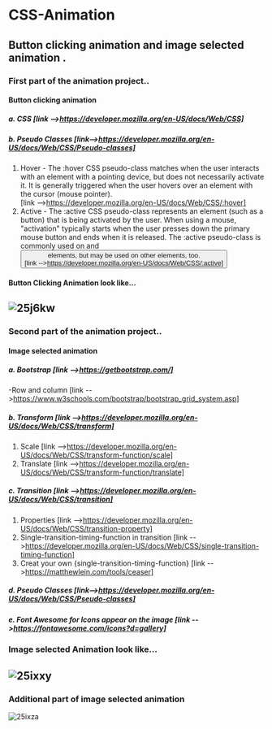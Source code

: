 # CSS-Animation
Button clicking animation and image selected  animation .
----
### First part of the animation project..
####  Button clicking animation 
##### a. CSS [link -->https://developer.mozilla.org/en-US/docs/Web/CSS]   
##### b. Pseudo Classes  [link-->https://developer.mozilla.org/en-US/docs/Web/CSS/Pseudo-classes]
1. Hover - The :hover CSS pseudo-class matches when the user interacts with an element with a pointing device, but does not necessarily activate it. It is generally triggered when the user hovers over an element with the cursor (mouse pointer).  
   [link -->https://developer.mozilla.org/en-US/docs/Web/CSS/:hover]
2. Active - The :active CSS pseudo-class represents an element (such as a button) that is being activated by the user. When using a mouse, "activation" typically starts when the user presses down the primary mouse button and ends when it is released. The :active pseudo-class is commonly used on <a> and <button> elements, but may be used on other elements, too.  
   [link -->https://developer.mozilla.org/en-US/docs/Web/CSS/:active]
#### Button Clicking Animation look like...  
![25j6kw](https://user-images.githubusercontent.com/36775905/36849059-0ca0a004-1d89-11e8-8172-bac9b7ab2400.gif) 
----
### Second part of the animation project..  
#### Image selected animation  
##### a. Bootstrap [link -->https://getbootstrap.com/]    
-Row and column [link -->https://www.w3schools.com/bootstrap/bootstrap_grid_system.asp]    
##### b. Transform [link -->https://developer.mozilla.org/en-US/docs/Web/CSS/transform]  
1. Scale [link -->https://developer.mozilla.org/en-US/docs/Web/CSS/transform-function/scale]
2. Translate [link -->https://developer.mozilla.org/en-US/docs/Web/CSS/transform-function/translate]  
##### c. Transition  [link -->https://developer.mozilla.org/en-US/docs/Web/CSS/transition]
1. Properties [link -->https://developer.mozilla.org/en-US/docs/Web/CSS/transition-property]
2. Single-transition-timing-function in transition [link -->https://developer.mozilla.org/en-US/docs/Web/CSS/single-transition-timing-function]
3. Creat your own {single-transition-timing-function} [link -->https://matthewlein.com/tools/ceaser]
##### d. Pseudo Classes  [link-->https://developer.mozilla.org/en-US/docs/Web/CSS/Pseudo-classes]  
##### e. Font Awesome for Icons appear on the image [link -->https://fontawesome.com/icons?d=gallery]
### Image selected Animation look like...
![25ixxy](https://user-images.githubusercontent.com/36775905/36848280-cb54ca8c-1d86-11e8-9072-45eeeb6caf5a.gif)
----
### Additional part of image selected animation 
![25ixza](https://user-images.githubusercontent.com/36775905/36848336-fa07057a-1d86-11e8-8f09-7484d93a2989.gif)
